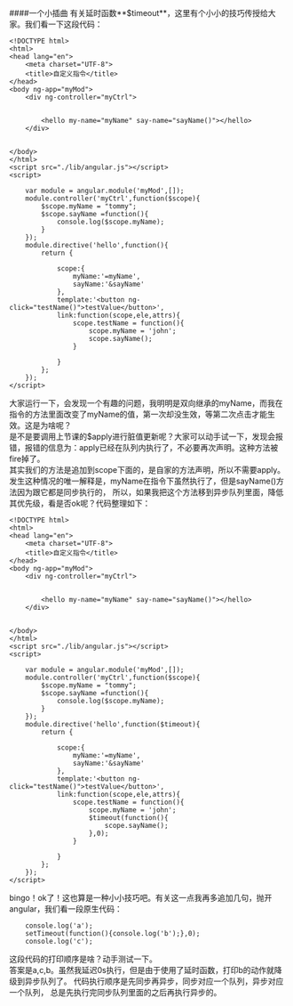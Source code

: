 ####一个小插曲
有关延时函数**$timeout**，这里有个小小的技巧传授给大家。我们看一下这段代码：

```
<!DOCTYPE html>
<html>
<head lang="en">
    <meta charset="UTF-8">
    <title>自定义指令</title>
</head>
<body ng-app="myMod">
    <div ng-controller="myCtrl">


        <hello my-name="myName" say-name="sayName()"></hello>
    </div>


</body>
</html>
<script src="./lib/angular.js"></script>
<script>

    var module = angular.module('myMod',[]);
    module.controller('myCtrl',function($scope){
        $scope.myName = "tommy";
        $scope.sayName =function(){
            console.log($scope.myName);
        }
    });
    module.directive('hello',function(){
        return {

            scope:{
                myName:'=myName',
                sayName:'&sayName'
            },
            template:'<button ng-click="testName()">testValue</button>',
            link:function(scope,ele,attrs){
                scope.testName = function(){
                    scope.myName = 'john';
                    scope.sayName();
                }

            }
        };
    });
</script>
```
大家运行一下，会发现一个有趣的问题，我明明是双向继承的myName，而我在指令的方法里面改变了myName的值，第一次却没生效，等第二次点击才能生效。这是为啥呢？<br />
是不是要调用上节课的$apply进行脏值更新呢？大家可以动手试一下，发现会报错，报错的信息为：apply已经在队列内执行了，不必要再次声明。这种方法被fire掉了。<br />
其实我们的方法是追加到scope下面的，是自家的方法声明，所以不需要apply。发生这种情况的唯一解释是，myName在指令下虽然执行了，但是sayName()方法因为跟它都是同步执行的，
所以，如果我把这个方法移到异步队列里面，降低其优先级，看是否ok呢？代码整理如下：

```
<!DOCTYPE html>
<html>
<head lang="en">
    <meta charset="UTF-8">
    <title>自定义指令</title>
</head>
<body ng-app="myMod">
    <div ng-controller="myCtrl">


        <hello my-name="myName" say-name="sayName()"></hello>
    </div>


</body>
</html>
<script src="./lib/angular.js"></script>
<script>

    var module = angular.module('myMod',[]);
    module.controller('myCtrl',function($scope){
        $scope.myName = "tommy";
        $scope.sayName =function(){
            console.log($scope.myName);
        }
    });
    module.directive('hello',function($timeout){
        return {

            scope:{
                myName:'=myName',
                sayName:'&sayName'
            },
            template:'<button ng-click="testName()">testValue</button>',
            link:function(scope,ele,attrs){
                scope.testName = function(){
                    scope.myName = 'john';
                    $timeout(function(){
                        scope.sayName();
                    },0);
                }

            }
        };
    });
</script>
```
bingo！ok了！这也算是一种小小技巧吧。有关这一点我再多追加几句，抛开angular，我们看一段原生代码：
```
    console.log('a');
    setTimeout(function(){console.log('b');},0);
    console.log('c');
```
这段代码的打印顺序是啥？动手测试一下。<br />
答案是a,c,b。虽然我延迟0s执行，但是由于使用了延时函数，打印b的动作就降级到异步队列了。
代码执行顺序是先同步再异步，同步对应一个队列，异步对应一个队列，
总是先执行完同步队列里面的之后再执行异步的。